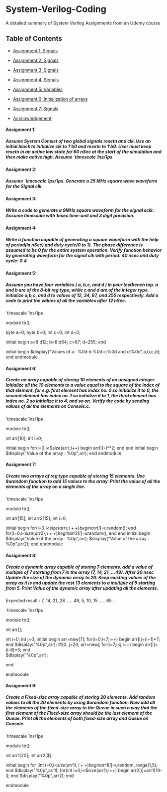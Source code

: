 # System-Verilog-Coding

A detailed summary of System Verilog Assignments from an Udemy course

## Table of Contents 
  
 * [Assignment 1: Signals](#assignment-1)
 * [Assignment 2: Signals](#assignment-2)
 * [Assignment 3: Signals](#assignment-3)
* [Assignment 4: Signals](#assignment-4)
* [Assignment 5: Variables](#assignment-5)
* [Assignment 6: Initialization of arrays](#assignment-6)
* [Assignment 7: Signals](#assignment-6) 
     
 * [Acknowledgement](#acknowledgement) 
 
  
  
 #### Assignment 1: 
 ##### Assume System Consist of two global signals resetn and clk. Use an initial block to initialize clk to 1'b0 and resetn to 1'b0. User must keep resetn in an active low state for 60 nSec at the start of the simulation and then make active high. Assume `timescale 1ns/1ps

  ####  Assignment 2: 
  ##### Assume `timescale 1ps/1ps. Generate a 25 MHz square wave waveform for the Signal clk


  ####  Assignment 3: 
  #####  Write a code to generate a 9MHz square waveform for the signal sclk. Assume timescale with 1nsec time-unit and 3 digit precision.


  ####  Assignment 4: 
 ##### Write a function capable of generating a square waveform with the help of period(in nSec) and duty cycle(0 to 1). The phase difference is assumed to be 0 for the entire system operation. Verify function behavior by generating waveform for the signal clk with period: 40 nsec and duty cycle: 0.4


  ####  Assignment 5: 
 ##### Assume you have four variables ( a, b,c, and d )  in your testbench top. a and b are of the 8-bit reg type, while c and d are of the integer type. initialize a,b,c, and d to values of 12, 34, 67, and 255 respectively. Add a code to print the values of all the variables after 12 nSec.
 
 `timescale 1ns/1ps

module tb();
   
  byte a=0;
  byte b=0;
  int c=0;
  int d=0;
  
  initial begin
    a=8'd12;
    b=8'd64;
    c=67;
    d=255;
  end
  
  initial begin
    $display("Values of a : %0d  b:%0d  c:%0d and d:%0d",a,b,c,d);
  end
endmodule


  ####  Assignment 6: 
 ##### Create an array capable of storing 10 elements of an unsigned integer. Initialize all the 10 elements to a value equal to the square of the index of that element. for e.g. first element has index no. 0 so initialize it to 0, the second element has index no. 1 so initialize it to 1, the third element has index no. 2 so initialize it to 4, and so on. Verify the code by sending values of all the elements on Console.c.

 `timescale 1ns/1ps

module tb();
	
  int arr[10];
  int i=0;
  
  initial begin
    for(i=0;i<$size(arr);i++)
    begin
      arr[i]=i**2;
    end
  end
  initial begin
  $display("Value of the array : %0p",arr);
  end
endmodule


####  Assignment 7: 
 ##### Create two arrays of reg type capable of storing 15 elements. Use $urandom function to add 15 values to the array. Print the value of all the elements of the array on a single line.

`timescale 1ns/1ps

module tb();
	
  int arr[15];
  int arr2[15];
  int i=0;
  
  initial begin
    for(i=0;i<$size(arr);i++)
    begin
      arr[i]=$urandom();
    end
    for(i=0;i<$size(arr2);i++)
    begin
      arr2[i]=$urandom();
    end
  end
  initial begin
  $display("Value of the array : %0p",arr);
    $display("Value of the array : %0p",arr2);
  end
endmodule

####  Assignment 8: 
 ##### Create a dynamic array capable of storing 7 elements. add a value of multiple of 7 starting from 7 in the array (7, 14, 21 ....49). After 20 nsec Update the size of the dynamic array to 20. Keep existing values of the array as it is and update the rest 13 elements to a multiple of 5 starting from 5. Print Value of the dynamic array after updating all the elements.

Expected result : 7, 14, 21, 28 ..... 49, 5, 10, 15 ..... 65 .

`timescale 1ns/1ps

module tb();
	
  int arr[];
  
  int i=0;
  int j=0;
  initial begin
    arr=new[7];
    for(i=0;i<7;i++)
        begin
          arr[i]=(i+1)*7;
        end
    $display("%0p",arr);
     #20;
    j=20;
    arr=new[j](arr);
    for(i=7;i<j;i++)
        begin
          arr[i]=(i-6)*5;
        end    
    $display("%0p",arr);
    
   
  end
  
endmodule


####  Assignment 9: 
 ##### Create a Fixed-size array capable of storing 20 elements. Add random values to all the 20 elements by using $urandom function. Now add all the elements of the fixed-size array to the Queue in such a way that the first element of the Fixed-size array should be the last element of the Queue. Print all the elements of both fixed-size array and Queue on Console.

`timescale 1ns/1ps

module tb();
	
  int arr1[20];
  int arr2[$];
  
  initial begin
    for (int i=0;i<$size(arr1);i++)
      begin
        arr1[i]=$urandom_range(1,5);
      end
    $display("%0p",arr1); 
    for(int i=0;i<$size(arr1);i++)
      begin
        arr2[i]=arr1[19-i];
      end
    $display("%0p",arr2);
  end
  
 
endmodule
